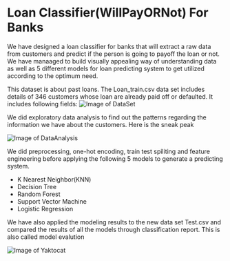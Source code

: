 # Loan Classifier(WillPayORNot) For Banks
We have designed a loan classifier for banks that will extract a raw data from customers and predict if the person is going to payoff the loan or not. We have manaaged to build visually appealing way of understanding data as well as 5 different models for loan predicting system to get utilized according to the optimum need.

This dataset is about past loans. The Loan_train.csv data set includes details of 346 customers whose loan are already paid off or defaulted. It includes following fields:
![Image of DataSet](https://camo.githubusercontent.com/a861c346db58c5c3b41e8019fb4afa8ae7ad2f37/68747470733a2f2f686d702e6d652f6462766f)

We did exploratory data analysis to find out the patterns regarding the information we have about the customers. Here is the sneak peak

![Image of DataAnalysis](https://hmp.me/dbvp)

We did preprocessing, one-hot encoding, train test spiliting and feature engineering before applying the following 5 models to generate a predicting system.
- K Nearest Neighbor(KNN)
- Decision Tree
- Random Forest
- Support Vector Machine
- Logistic Regression

We have also applied the modeling results to the new data set Test.csv and compared the results of all the models through classification report. This is also called model evalution

![Image of Yaktocat](https://camo.githubusercontent.com/45c85788c4344e8ee665941b041768807b16d894/68747470733a2f2f686d702e6d652f64627671)
